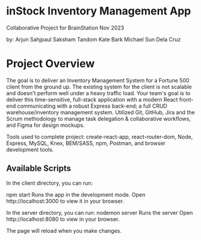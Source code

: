 # inStock Inventory Management App
Collaborative Project for BrainStation Nov 2023

by:
Arjun Sahjpaul
Saksham Tandom
Kate Bark
Michael Sun Dela Cruz

# Project Overview
The goal is to deliver an Inventory Management System for a Fortune 500 client from the ground up. The existing system for the client is not scalable and doesn't perform well under a heavy traffic load. Your team's goal is to deliver this time-sensitive, full-stack application with a modern React front-end communicating with a robust Express back-end; a full CRUD warehouse/inventory management system.  Utilized Git, GitHub, Jira and the Scrum methodology to manage task delegation & collaborative workflows, and Figma for design mockups.

Tools used to complete project: create-react-app, react-router-dom, Node, Express, MySQL, Knex, BEM/SASS, npm, Postman, and browser development tools.


## Available Scripts
In the client directory, you can run:

npm start
Runs the app in the development mode.
Open http://localhost:3000 to view it in your browser.

In the server directory, you can run:
nodemon server
Runs the server
Open http://localhost:8080 to view in your browser.

The page will reload when you make changes.
